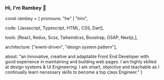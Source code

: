### Hi, I'm Rambey 👋


const rambey = {
  pronouns: "he" | "him",
  
  code: [Javascript, Typescript, HTML, CSS, Dart],
  
  tools: [React, Redux, Scss, Tailwindcss, Boostrap, GSAP, Nextjs,],
  
  architecture: ["event-driven", "design system pattern"],
  
 about: "an Innovative, creative and adaptable Front End Developer with good experience in maintaining and building web pages. I am highly skilled at design systems & UI Engineering. I am smart, objective and teachable as I continually learn necessary skills to become a top class Engineer."
}
